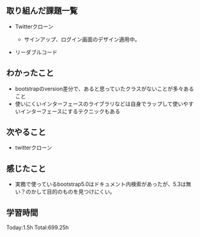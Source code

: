 ## 取り組んだ課題一覧
- Twitterクローン
  - サインアップ、ログイン画面のデザイン適用中。

- リーダブルコード 

## わかったこと
- bootstrapのversion差分で、あると思っていたクラスがないことが多々あること
- 使いにくいインターフェースのライブラリなどは自身でラップして使いやすいインターフェースにするテクニックもある    

## 次やること
- twitterクローン　

## 感じたこと
- 実務で使っているbootstrap5.0はドキュメント内検索があったが、5.3は無い？のかして目的のものを見つけにくい。
  
## 学習時間
Today:1.5h
Total:699.25h